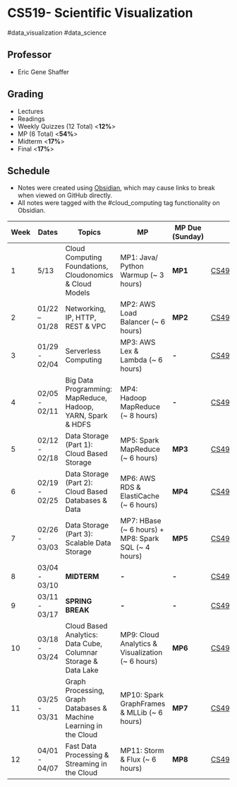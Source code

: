 # CS519- Scientific Visualization

#data_visualization #data_science 

## Professor

- Eric Gene Shaffer

## Grading

- Lectures
- Readings
- Weekly Quizzes (12 Total) <**12%**>
- MP (6 Total) <**54%**>
- Midterm <**17%**>
- Final <**17%**>

## Schedule

- Notes were created using [Obsidian](https://obsidian.md/), which may cause links to break when viewed on GitHub directly.
- All notes were tagged with the #cloud_computing tag functionality on Obsidian.

| Week | Dates         | Topics                                                            | MP                                                  | MP Due (Sunday) | **Notes**                             | Additional                                                                          |
| ---- | ------------- | ----------------------------------------------------------------- | --------------------------------------------------- | --------------- | ------------------------------------- | ----------------------------------------------------------------------------------- |
| 1    | 5/13          | Cloud Computing Foundations, Cloudonomics & Cloud Models          | MP1: Java/ Python Warmup (~ 3 hours)                | **MP1**         | [CS498W1Notes](W1/CS498W1Notes.md)    |                                                                                     |
| 2    | 01/22 – 01/28 | Networking, IP, HTTP, REST & VPC                                  | MP2: AWS Load Balancer (~ 6 hours)                  | **MP2**         | [CS498W2Notes](W2/CS498W2Notes.md)    | [MP2 Notes](../../O'Reilly/Amazon%20Web%20Services%20(AWS),%203rd%20Edition/MP2.md) |
| 3    | 01/29 - 02/04 | Serverless Computing                                              | MP3: AWS Lex & Lambda (~ 6 hours)                   | **-**           | [CS498W3Notes](W3/CS498W3Notes.md)    |                                                                                     |
| 4    | 02/05 - 02/11 | Big Data Programming: MapReduce, Hadoop, YARN, Spark & HDFS       | MP4: Hadoop MapReduce (~ 8 hours)                   | **-**           | [CS498W4Notes](W4/CS498W4Notes.md)    | [MP3 Notes](../../O'Reilly/Amazon%20Web%20Services%20(AWS),%203rd%20Edition/MP3.md) |
| 5    | 02/12 - 02/18 | Data Storage (Part 1): Cloud Based Storage                        | MP5: Spark MapReduce (~ 6 hours)                    | **MP3**         | [CS498W5Notes](W5/CS498W5Notes.md)    |                                                                                     |
| 6    | 02/19 - 02/25 | Data Storage (Part 2): Cloud Based Databases & Data               | MP6: AWS RDS & ElastiCache (~ 6 hours)              | **MP4**         | [CS498W6Notes](W6/CS498W6Notes.md)    |                                                                                     |
| 7    | 02/26 - 03/03 | Data Storage (Part 3): Scalable Data Storage                      | MP7: HBase (~ 6 hours) + MP8: Spark SQL (~ 4 hours) | **MP5**         | [CS498W7Notes](W7/CS498W7Notes.md)    |                                                                                     |
| 8    | 03/04 - 03/10 | **MIDTERM**                                                       | **-**                                               | **-**           | [CS498W8Notes](W8/CS498W8Notes.md)    |                                                                                     |
| 9    | 03/11 - 03/17 | **SPRING BREAK**                                                  | **-**                                               | **-**           | [CS498W9Notes](W9/CS498W9Notes.md)    |                                                                                     |
| 10   | 03/18 - 03/24 | Cloud Based Analytics: Data Cube, Columnar Storage & Data Lake    | MP9: Cloud Analytics & Visualization (~ 6 hours)    | **MP6**         | [CS498W10Notes](W10/CS498W10Notes.md) |                                                                                     |
| 11   | 03/25 - 03/31 | Graph Processing, Graph Databases & Machine Learning in the Cloud | MP10: Spark GraphFrames & MLLib (~ 6 hours)         | **MP7**         | [CS498W11Notes](W11/CS498W11Notes.md) |                                                                                     |
| 12   | 04/01 - 04/07 | Fast Data Processing & Streaming in the Cloud                     | MP11: Storm & Flux (~ 6 hours)                      | **MP8**         | [CS498W12Notes](W12/CS498W12Notes.md) |                                                                                     |
